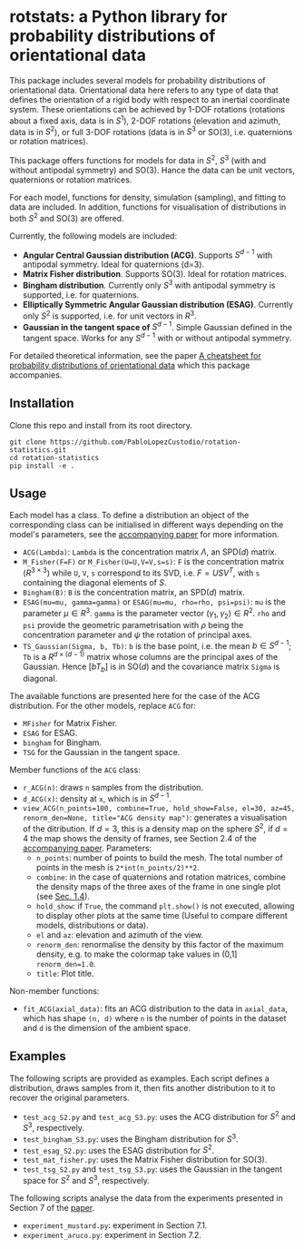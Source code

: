 # rotstats: a Python library for probability distributions of orientational data

This package includes several models for probability distributions of orientational data. Orientational data here refers to any type of data that defines the orientation of a rigid body with respect to an inertial coordinate system. These orientations can be achieved by 1-DOF rotations (rotations about a fixed axis, data is in $S^1$), 2-DOF rotations (elevation and azimuth, data is in $S^2$), or full 3-DOF rotations (data is in $S^3$ or SO(3), i.e. quaternions or rotation matrices).

This package offers functions for models for data in $S^2$, $S^3$ (with and without antipodal symmetry) and SO(3). Hance the data can be unit vectors, quaternions or rotation matrices.

For each model, functions for density, simulation (sampling), and fitting to data are included. In addition, functions for visualisation of distributions in both $S^2$ and SO(3) are offered.

Currently, the following models are included:

- **Angular Central Gaussian distribution (ACG)**. Supports $S^{d-1}$ with antipodal symmetry. Ideal for quaternions (d=3).
- **Matrix Fisher distribution**. Supports SO(3). Ideal for rotation matrices.
- **Bingham distribution**. Currently only $S^3$ with antipodal symmetry is supported, i.e. for quaternions.
- **Elliptically Symmetric Angular Gaussian distribution (ESAG)**. Currently only $S^2$ is supported, i.e. for unit vectors in $R^3$. 
- **Gaussian in the tangent space of** $S^{d-1}$. Simple Gaussian defined in the tangent space. Works for any $S^{d-1}$ with or without antipodal symmetry.

For detailed theoretical information, see the paper [A cheatsheet for probability distributions of orientational data](https://arxiv.org/abs/2412.08934) which this package accompanies.

## Installation

Clone this repo and install from its root directory.

```
git clone https://github.com/PabloLopezCustodio/rotation-statistics.git
cd rotation-statistics
pip install -e .
```

## Usage

Each model has a class. To define a distribution an object of the corresponding class can be initialised in different ways depending on the model's parameters, see the [accompanying paper](https://arxiv.org/abs/2412.08934) for more information.
- `ACG(Lambda)`: `Lambda` is the concentration matrix $\Lambda$, an SPD($d$) matrix.
- `M_Fisher(F=F)` or `M_Fisher(U=U,V=V,s=s)`: `F` is the concentration matrix ($R^{3\times 3}$) while `U`, `V`, `s` correspond to its SVD, i.e. $F=USV^T$, with `s` containing the diagonal elements of $S$.
- `Bingham(B)`: `B` is the concentration matrix, an SPD($d$) matrix.
- `ESAG(mu=mu, gamma=gamma)` or `ESAG(mu=mu, rho=rho, psi=psi)`: `mu` is the parameter $\mu\in R^3$. `gamma` is the parameter vector $(\gamma_1, \gamma_2)\in R^2$. `rho` and `psi` provide the geometric parametrisation with $\rho$ being the concentration parameter and $\psi$ the rotation of principal axes.
- `TS_Gaussian(Sigma, b, Tb)`: `b` is the base point, i.e. the mean $b\in S^{d-1}$; `Tb` is a $R^{d\times(d-1)}$ matrix whose columns are the principal axes of the Gaussian. Hence $[b T_b]$ is in SO($d$) and the covariance matrix `Sigma` is diagonal.

The available functions are presented here for the case of the ACG distribution. For the other models, replace `ACG` for:
- `MFisher` for Matrix Fisher.
- `ESAG` for ESAG.
- `bingham` for Bingham.
- `TSG` for the Gaussian in the tangent space.

Member functions of the `ACG` class:
- `r_ACG(n)`: draws `n` samples from the distribution.
- `d_ACG(x)`: density at `x`, which is in $S^{d-1}$.
- `view_ACG(n_points=100, combine=True, hold_show=False, el=30, az=45, renorm_den=None, title="ACG density map")`: generates a visualisation of the ditribution. If $d=3$, this is a density map on the sphere $S^2$, if $d=4$ the map shows the density of frames, see Section 2.4 of the [accompanying paper](https://arxiv.org/abs/2412.08934). Parameters:
    * `n_points`: number of points to build the mesh. The total number of points in the mesh is `2*int(n_points/2)**2`.
    * `combine`: in the case of quaternions and rotation matrices, combine the density maps of the three axes of the frame in one single plot (see [Sec. 1.4](https://arxiv.org/abs/2412.08934)).
    * `hold_show`: if `True`, the command `plt.show()` is not executed, allowing to display other plots at the same time (Useful to compare different models, distributions or data).
    * `el` and `az`: elevation and azimuth of the view.
    * `renorm_den`: renormalise the density by this factor of the maximum density, e.g. to make the colormap take values in (0,1] `renorm_den=1.0`. 
    * `title`: Plot title. 

Non-member functions:
- `fit_ACG(axial_data)`: fits an ACG distribution to the data in `axial_data`, which has shape `(n, d)` where `n` is the number of points in the dataset and `d` is the dimension of the ambient space.

## Examples

The following scripts are provided as examples. Each script defines a distribution, draws samples from it, then fits another distribution to it to recover the original parameters.

- `test_acg_S2.py` and `test_acg_S3.py`: uses the ACG distribution for $S^2$ and $S^3$, respectively. 
- `test_bingham_S3.py`: uses the Bingham distribution for $S^3$. 
- `test_esag_S2.py`: uses the ESAG distribution for $S^2$.
- `test_mat_fisher.py`: uses the Matrix Fisher distribution for SO(3).
- `test_tsg_S2.py` and `test_tsg_S3.py`: uses the Gaussian in the tangent space for $S^2$ and $S^3$, respectively.

The following scripts analyse the data from the experiments presented in Section 7 of the [paper](https://arxiv.org/abs/2412.08934).

- `experiment_mustard.py`: experiment in Section 7.1.
- `experiment_aruco.py`: experiment in Section 7.2.


